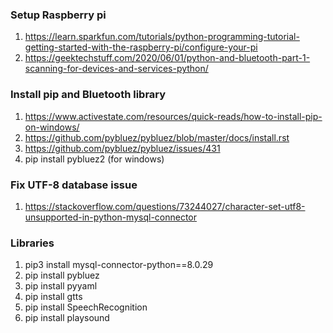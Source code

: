 ### Setup Raspberry pi
1. https://learn.sparkfun.com/tutorials/python-programming-tutorial-getting-started-with-the-raspberry-pi/configure-your-pi
2. https://geektechstuff.com/2020/06/01/python-and-bluetooth-part-1-scanning-for-devices-and-services-python/

### Install pip and Bluetooth library
1. https://www.activestate.com/resources/quick-reads/how-to-install-pip-on-windows/
2. https://github.com/pybluez/pybluez/blob/master/docs/install.rst
3. https://github.com/pybluez/pybluez/issues/431
4. pip install pybluez2 (for windows)

### Fix UTF-8 database issue
1. https://stackoverflow.com/questions/73244027/character-set-utf8-unsupported-in-python-mysql-connector

### Libraries
1. pip3 install mysql-connector-python==8.0.29
2. pip install pybluez
3. pip install pyyaml
4. pip install gtts
5. pip install SpeechRecognition
6. pip install playsound